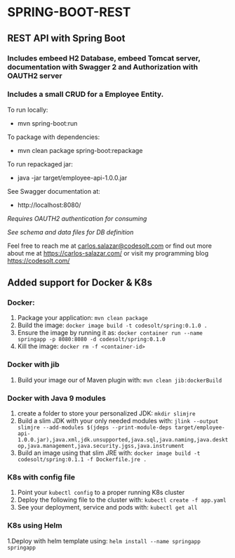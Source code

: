 # SPRING-BOOT-REST
## REST API with Spring Boot 
### Includes embeed H2 Database, embeed Tomcat server, documentation with Swagger 2 and Authorization with OAUTH2 server

### Includes a small CRUD for a Employee Entity.

To run locally:
* mvn spring-boot:run

To package with dependencies:
* mvn clean package spring-boot:repackage

To run repackaged jar:
* java -jar target/employee-api-1.0.0.jar 

See Swagger documentation at:
* http://localhost:8080/

*Requires OAUTH2 authentication for consuming*

*See schema and data files for DB definition*

Feel free to reach me at carlos.salazar@codesolt.com or find out more about me at https://carlos-salazar.com/ or visit my programming blog https://codesolt.com/

## Added support for Docker & K8s

### Docker:
1. Package your application: `mvn clean package`
2. Build the image: `docker image build -t codesolt/spring:0.1.0 .`
3. Ensure the image by running it as: 
`docker container run --name springapp -p 8080:8080 -d codesolt/spring:0.1.0`
4. Kill the image: `docker rm -f <container-id>`
 
### Docker with jib
1. Build your image our of Maven plugin with: `mvn clean jib:dockerBuild`

### Docker with Java 9 modules
1. create a folder to store your personalized JDK:
`mkdir slimjre`
2. Build a slim JDK with your only needed modules with: 
`jlink --output slimjre --add-modules $(jdeps --print-module-deps target/employee-api-1.0.0.jar),java.xml,jdk.unsupported,java.sql,java.naming,java.desktop,java.management,java.security.jgss,java.instrument`
3. Build an image using that slim JRE with: `docker image build -t codesolt/spring:0.1.1 -f Dockerfile.jre .`
 
### K8s with config file
1. Point your `kubectl config` to a proper running K8s cluster
2. Deploy the following file to the cluster with:
`kubectl create -f app.yaml`
3. See your deployment, service and pods with:
`kubectl get all` 

### K8s using Helm
1.Deploy with helm template using:
`helm install --name springapp springapp` 